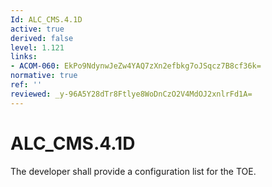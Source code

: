 ```yaml
---
Id: ALC_CMS.4.1D
active: true
derived: false
level: 1.121
links:
- ACOM-060: EkPo9NdynwJeZw4YAQ7zXn2efbkg7oJSqcz7B8cf36k=
normative: true
ref: ''
reviewed: _y-96A5Y28dTr8Ftlye8WoDnCzO2V4MdOJ2xnlrFd1A=
---
```


# ALC_CMS.4.1D

The developer shall provide a configuration list for the TOE.